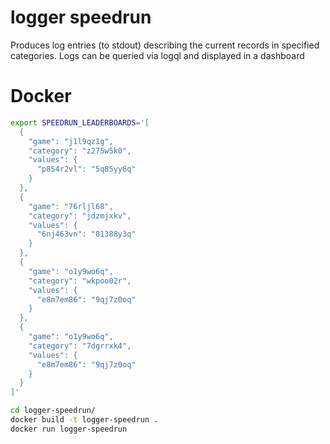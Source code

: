 # logger speedrun

Produces log entries (to stdout) describing the current records in specified categories.
Logs can be queried via logql and displayed in a dashboard


# Docker

```bash
export SPEEDRUN_LEADERBOARDS='[
  {
    "game": "j1l9qz1g",
    "category": "z275w5k0",
    "values": {
      "p854r2vl": "5q85yy6q"
    }
  },
  {
    "game": "76rljl68",
    "category": "jdzmjxkv",
    "values": {
      "6nj463vn": "01388y3q"
    }
  },
  {
    "game": "o1y9wo6q",
    "category": "wkpoo02r",
    "values": {
      "e8m7em86": "9qj7z0oq"
    }
  },
  {
    "game": "o1y9wo6q",
    "category": "7dgrrxk4",
    "values": {
      "e8m7em86": "9qj7z0oq"
    }
  }
]'
```

```bash
cd logger-speedrun/
docker build -t logger-speedrun .
docker run logger-speedrun
```


